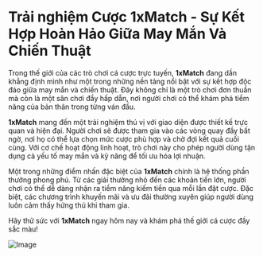 # Trải nghiệm Cược 1xMatch - Sự Kết Hợp Hoàn Hảo Giữa May Mắn Và Chiến Thuật

Trong thế giới của các trò chơi cá cược trực tuyến, **1xMatch** đang dần khẳng định mình như một trong những nền tảng nổi bật với sự kết hợp độc đáo giữa may mắn và chiến thuật. Đây không chỉ là một trò chơi đơn thuần mà còn là một sân chơi đầy hấp dẫn, nơi người chơi có thể khám phá tiềm năng của bản thân trong từng ván đấu.

**1xMatch** mang đến một trải nghiệm thú vị với giao diện được thiết kế trực quan và hiện đại. Người chơi sẽ được tham gia vào các vòng quay đầy bất ngờ, nơi họ có thể lựa chọn mức cược phù hợp và chờ đợi kết quả cuối cùng. Với cơ chế hoạt động linh hoạt, trò chơi này cho phép người dùng tận dụng cả yếu tố may mắn và kỹ năng để tối ưu hóa lợi nhuận.

Một trong những điểm nhấn đặc biệt của **1xMatch** chính là hệ thống phần thưởng phong phú. Từ các giải thưởng nhỏ đến các khoản tiền lớn, người chơi có thể dễ dàng nhận ra tiềm năng kiếm tiền qua mỗi lần đặt cược. Đặc biệt, các chương trình khuyến mãi và ưu đãi thường xuyên giúp người dùng luôn cảm thấy hứng thú khi tham gia.

Hãy thử sức với **1xMatch** ngay hôm nay và khám phá thế giới cá cược đầy sắc màu! 

![Image](https://github.com/user-attachments/assets/bd51ea9f-0666-407b-a7a7-98ead6de688c)